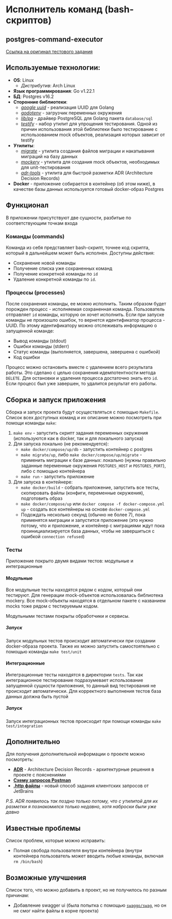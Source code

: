 # Исполнитель команд (bash-скриптов)
## postgres-command-executor
[Ссылка на оригинал тестового задания](https://gist.github.com/ixpectus/aec3f753a3209fbd8100c1b2c42d5756) 
## Используемые технологии:
 - **OS**: Linux
   - *Дистрибутив*: Arch Linux
 - **Язык программирования**: Go v1.22.1
 - **БД**: Postgres v16.2
 - **Сторонние библиотеки**:
   - *[google uuid](https://github.com/google/uuid)* - реализация UUID для Golang
   - *[godotenv](https://github.com/joho/godotenv)* - загрузчик переменных окружения
   - *[lib/pq](https://github.com/lib/pq)* - драйвер PostgreSQL для Golang пакета `database/sql`
   - *[testify](https://github.com/stretchr/testify)* - набор утилит для упрощения тестирования. Одной из причин использования этой библиотеки было тестирование с использованием mock объектов, реализация которых зависит от testify
 - **Утилиты**:
   - *[migrate](https://github.com/golang-migrate/migrate)* - утилита создания файлов миграции и накатывания миграций на базу данных
   - *[mockery](https://github.com/vektra/mockery)* - утилита для создания mock объектов, необходимых для unit-тестирования
   - *[adr-tools](https://github.com/npryce/adr-tools)* - утилита для быстрой разметки ADR (Architecture Decision Records)
 - **Docker** - приложение собирается в контейнер (об этом ниже), в качестве базы данных используется готовый docker-образ Postgres
 
## Функционал
В приложении присутствуют две сущности, разбитые по соответствующим точкам входа 
### Команды (commands)
Команда из себя представляет bash-скрипт, точнее код скрипта, который в дальнейшем может быть исполнен. Доступны действия: 

 - Сохранение новой команды
 - Получение списка уже сохраненных команд
 - Получение конкретной команды по `id`
 - Удаление конкретной команды по `id`.

### Процессы (processes) 
После сохранения команды, ее можно исполнить. Таким образом будет порожден процесс - исполняемая сохраненная команда. Пользователь отправляет `id` команды, которую он хочет исполнить. Если при запуске команды не произошло ошибок, то вернется идентификатор процесса - UUID. По этому идентификатору можно отслеживать информацию о запущенной команде:

 - Вывод команды (stdout)
 - Ошибки команды (stderr)
 - Статус команды (выполняется, завершена, завершена с ошибкой)
 - Код ошибки

Процесс можно остановить вместе с удалением всего результата работы. Это сделано с целью сохранения идемпотентности метода `DELETE`. Для остановки и удаления процесса достаточно знать его `id`. Если процесс был уже завершен, то удалится результат его работы. 

## Сборка и запуск приложения
Сборка и запуск проекта будут осуществляться с помощью `Makefile`. Список всех доступных команд и их описание можно посмотреть при помощи команды `make`:

1. `make env` - запустить скрипт задания переменных окружения (используются как в docker, так и для локального запуска)
2. Для запуска локально (не рекомендуется):
   - `make docker/compose/up/db` - запустить контейнер с postgres
   - `make migrate/up`, либо `make docker/compose/up/migrate` - применить миграции к базе данных: локально (нужны правильно заданные переменные окружения `POSTGRES_HOST` и `POSTGRES_PORT`), либо с помощью контейнера
   - `make run` - запустить приложение
3. Для запуска в контейнере:
   - `make docker/build` - собрать приложение, запустить все тесты, скопировать файлы (конфиги, переменные окружения), подготовить образ
   - `make docker/compose/up` или `docker compose -f docker-compose.yml up` - создать все контейнеры на основе `docker-compose.yml`
   - Подождать несколько секунд (обычно не более 7), пока применятся миграции и запустится приложение (это нужно потому, что и приложение, и контейнер с миграциями ждут пока проинициализируется база данных, чтобы не завершиться с ошибкой `connection refused`)

### Тесты
Приложение покрыто двумя видами тестов: модульные и интеграционные
#### Модульные
Все модульные тесты находятся рядом с кодом, который они тестируют. Для генерации mock-объектов использовалась библиотека mockery. Все mock-объекты находятся в отдельном пакете с названием mocks тоже рядом с тестируемым кодом.

Модульными тестами покрыты обработчики и сервисы.

##### Запуск
Запуск модульных тестов происходит автоматически при создании docker-образа проекта. Также их можно запустить самостоятельно с помощью команды `make test/unit`

#### Интеграционные
Интеграционные тесты находятся в директории `tests`. Так как интеграционное тестирование подразумевает использование запущенной сущности приложения, то данный вид тестирования не происходит автоматически. Для корректного выполнения тестов база данных должна быть пустой

##### Запуск
Запуск интеграционных тестов происходит при помощи команды `make test/integration`

## Дополнительно
Для получения дополнительной информации о проекте можно посмотреть:

 - **[ADR](https://github.com/fatalistix/postgres-command-executor/tree/main/docs/architecture/decisions)** - Architecture Decision Records - архитектурные решения в проекте с пояснениями
 - **[Схему запросов Postman](https://github.com/fatalistix/postgres-command-executor/tree/main/docs/postman)**
 - **[.http файлы](https://github.com/fatalistix/postgres-command-executor/tree/main/docs/http)** - новый способ задания клиентских запросов от JetBrains

*P.S. ADR появилось так поздно только потому, что с утилитой для их разметки я познакомился только недавно, хотя наброски были уже давно*

## Известные проблемы
Список проблем, которые можно исправить:

 - Полная свобода пользователя внутри контейнера (внутри контейнера пользователь может вводить любые команды, включая `rm /bin/bash`)

## Возможные улучшения
Список того, что можно добавить в проект, но не получилось по разным причинам:

- Добавление swagger ui (была попытка с помощью [`swaggo/swag`](https://github.com/swaggo/swag), но он не смог найти файлы в корне проекта)
